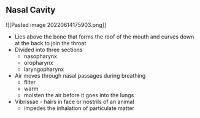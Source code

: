 ## Nasal Cavity
![[Pasted image 20220614175903.png]]
- Lies above the bone that forms the roof of the mouth and curves down at the back to join the throat
- Divided into three sections
	- nasopharynx
	- oropharynx
	- laryngopharynx
- Air moves through nasal passages during breathing
	- filter
	- warm
	- moisten the air before it goes into the lungs
- Vibrissae - hairs in face or nostrils of an animal 
	- impedes the inhalation of particulate matter
